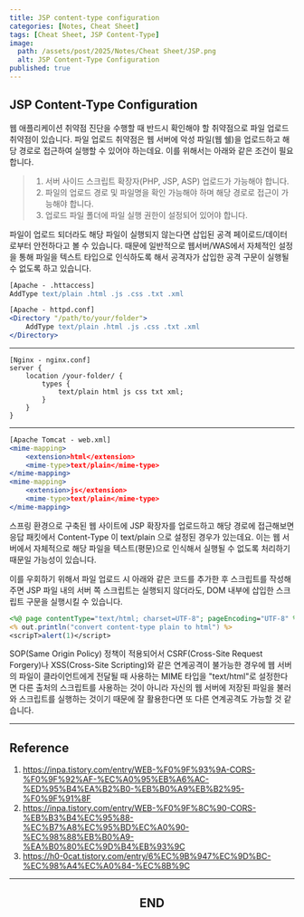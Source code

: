 ```yaml
---
title: JSP content-type configuration
categories: [Notes, Cheat Sheet]
tags: [Cheat Sheet, JSP Content-Type]
image:
  path: /assets/post/2025/Notes/Cheat Sheet/JSP.png
  alt: JSP Content-Type Configuration
published: true
---
```


## JSP Content-Type Configuration
웹 애플리케이션 취약점 진단을 수행할 때 반드시 확인해야 할 취약점으로 파일 업로드 취약점이 있습니다.
파일 업로드 취약점은 웹 서버에 악성 파일(웹 쉘)을 업로드하고 해당 경로로 접근하여 실행할 수 있어야 하는데요.
이를 위해서는 아래와 같은 조건이 필요합니다.

> 1. 서버 사이드 스크립트 확장자(PHP, JSP, ASP) 업로드가 가능해야 합니다.
> 2. 파일의 업로드 경로 및 파일명을 확인 가능해야 하며 해당 경로로 접근이 가능해야 합니다.
> 3. 업로드 파일 폴더에 파일 실행 권한이 설정되어 있어야 합니다.

파일이 업로드 되더라도 해당 파일이 실행되지 않는다면 삽입된 공격 페이로드/데이터로부터 안전하다고 볼 수 있습니다.
때문에 일반적으로 웹서버/WAS에서 자체적인 설정을 통해 파일을 텍스트 타입으로 인식하도록 해서 공격자가 삽입한 공격 구문이 실행될 수 없도록 하고 있습니다.

```apache
[Apache - .httaccess]
AddType text/plain .html .js .css .txt .xml

[Apache - httpd.conf]
<Directory "/path/to/your/folder">
    AddType text/plain .html .js .css .txt .xml
</Directory>
```

---

```nginx
[Nginx - nginx.conf]
server {
    location /your-folder/ {
        types {
            text/plain html js css txt xml;
        }
    }
}
```

---

```apache
[Apache Tomcat - web.xml]
<mime-mapping>
    <extension>html</extension>
    <mime-type>text/plain</mime-type>
</mime-mapping>
<mime-mapping>
    <extension>js</extension>
    <mime-type>text/plain</mime-type>
</mime-mapping>
```

스프링 환경으로 구축된 웹 사이트에 JSP 확장자를 업로드하고 해당 경로에 접근해보면 응답 패킷에서 Content-Type 이 text/plain 으로 설정된 경우가 있는데요. 이는 웹 서버에서 자체적으로 해당 파일을 텍스트(평문)으로 인식해서 실행될 수 없도록 처리하기 때문일 가능성이 있습니다.

이를 우회하기 위해서 파일 업로드 시 아래와 같은 코드를 추가한 후 스크립트를 작성해주면
JSP 파일 내의 서버 쪽 스크립트는 실행되지 않더라도, DOM 내부에 삽입한 스크립트 구문을 실행시킬 수 있습니다.

```jsp
<%@ page contentType="text/html; charset=UTF-8"; pageEncoding="UTF-8" %>
<% out.println("convert content-type plain to html") %>
<scripT>alert(1)</script>
```

SOP(Same Origin Policy) 정책이 적용되어서 CSRF(Cross-Site Request Forgery)나 XSS(Cross-Site Scripting)와 같은 연계공격이 불가능한 경우에 웹 서버의 파일이 클라이언트에게 전달될 때 사용하는 MIME 타입을 "text/html"로 설정한다면 다른 출처의 스크립트를 사용하는 것이 아니라 자신의 웹 서버에 저장된 파일을 불러와 스크립트를 실행하는 것이기 때문에 잘 활용한다면 또 다른 연계공격도 가능할 것 같습니다.

---

## Reference
1. https://inpa.tistory.com/entry/WEB-%F0%9F%93%9A-CORS-%F0%9F%92%AF-%EC%A0%95%EB%A6%AC-%ED%95%B4%EA%B2%B0-%EB%B0%A9%EB%B2%95-%F0%9F%91%8F
2. https://inpa.tistory.com/entry/WEB-%F0%9F%8C%90-CORS-%EB%B3%B4%EC%95%88-%EC%B7%A8%EC%95%BD%EC%A0%90-%EC%98%88%EB%B0%A9-%EA%B0%80%EC%9D%B4%EB%93%9C
3. https://h0-0cat.tistory.com/entry/6%EC%9B%947%EC%9D%BC-%EC%98%A4%EC%A0%84-%EC%8B%9C

---

<h2 style="text-align: center;" data-ke-size="size26"><b>END</b></h2>
